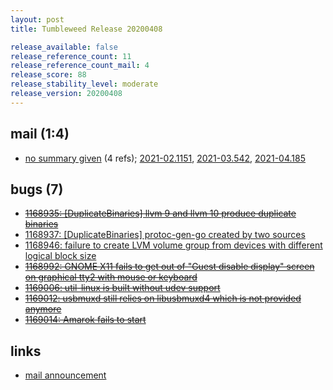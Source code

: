 ```yaml
---
layout: post
title: Tumbleweed Release 20200408

release_available: false
release_reference_count: 11
release_reference_count_mail: 4
release_score: 88
release_stability_level: moderate
release_version: 20200408
---
```


## mail (1:4)

- [no summary given](https://github.com/boombatower/tumbleweed-review/issues/10) (4 refs); [2021-02.1151](https://github.com/boombatower/tumbleweed-review/issues/10), [2021-03.542](https://github.com/boombatower/tumbleweed-review/issues/10), [2021-04.185](https://github.com/boombatower/tumbleweed-review/issues/10)

## bugs (7)

<!--more-->

- ~~[1168935: \[DuplicateBinaries\] llvm 9 and llvm 10 produce duplicate binaries](https://bugzilla.opensuse.org/show_bug.cgi?id=1168935)~~
- [1168937: \[DuplicateBinaries\] protoc-gen-go created by two sources](https://bugzilla.opensuse.org/show_bug.cgi?id=1168937)
- [1168946: failure to create LVM volume group from devices with different logical block size](https://bugzilla.opensuse.org/show_bug.cgi?id=1168946)
- ~~[1168992: GNOME X11 fails to get out of "Guest disable display" screen on graphical tty2 with mouse or keyboard](https://bugzilla.opensuse.org/show_bug.cgi?id=1168992)~~
- ~~[1169006: util-linux is built without udev support](https://bugzilla.opensuse.org/show_bug.cgi?id=1169006)~~
- ~~[1169012: usbmuxd still relies on libusbmuxd4 which is not provided anymore](https://bugzilla.opensuse.org/show_bug.cgi?id=1169012)~~
- ~~[1169014: Amarok fails to start](https://bugzilla.opensuse.org/show_bug.cgi?id=1169014)~~



## links

- [mail announcement](https://github.com/boombatower/tumbleweed-review/issues/10)
